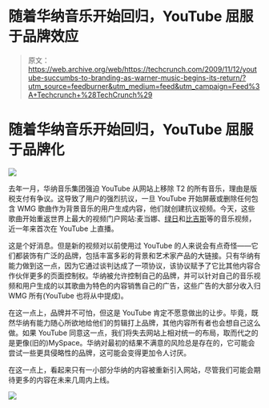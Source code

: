# 随着华纳音乐开始回归，YouTube 屈服于品牌效应

> 原文：<https://web.archive.org/web/https://techcrunch.com/2009/11/12/youtube-succumbs-to-branding-as-warner-music-begins-its-return/?utm_source=feedburner&utm_medium=feed&utm_campaign=Feed%3A+Techcrunch+%28TechCrunch%29>

# 随着华纳音乐开始回归，YouTube 屈服于品牌化

![](img/b8549d6bdfa153adc125272a219e4956.png)

去年一月，华纳音乐集团强迫 YouTube 从网站上移除 T2 的所有音乐，理由是版税支付有争议。这导致了用户的强烈抗议，一旦 YouTube 开始屏蔽或删除任何包含 WMG 歌曲作为背景音乐的用户生成内容，他们就创建抗议视频。今天，这些歌曲开始重返世界上最大的视频门户网站:麦当娜、[绿日](https://web.archive.org/web/20221006212724/http://www.youtube.com/watch?v=D4ZKlT1EvCA)和[比吉斯](https://web.archive.org/web/20221006212724/http://www.youtube.com/watch?v=I_izvAbhExY)等的音乐视频，近一年来首次在 YouTube 上直播。

这是个好消息。但是新的视频对以前使用过 YouTube 的人来说会有点奇怪——它们都装饰有广泛的品牌，包括丰富多彩的背景和艺术家产品的大链接。只有华纳有能力做到这一点，因为它通过谈判达成了一项协议，该协议赋予了它比其他内容合作伙伴更多的页面控制权。华纳被允许控制自己的品牌，并可以针对自己的音乐视频和用户生成的以其歌曲为特色的内容销售自己的广告，这些广告的大部分收入归 WMG 所有(YouTube 也将从中提成)。

在这一点上，品牌并不可怕，但这是 YouTube 肯定不愿意做出的让步。毕竟，既然华纳有能力随心所欲地给他们的剪辑打上品牌，其他内容所有者也会想自己这么做。如果 YouTube 同意这一点，我们将失去网站上相对统一的布局，取而代之的是更像(旧的)MySpace。华纳对最初的结果不满意的风险总是存在的，它可能会尝试一些更具侵略性的品牌，这可能会变得更加令人讨厌。

在这一点上，看起来只有一小部分华纳的内容被重新引入网站，尽管我们可能会期待更多的内容在未来几周内上线。

![](img/2e2136c1028f4a011fa7308df4e9f91f.png)